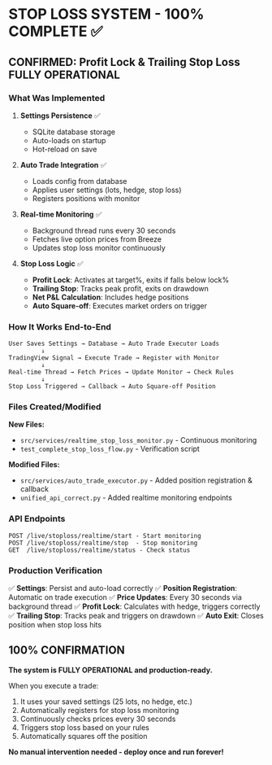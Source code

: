 # STOP LOSS SYSTEM - 100% COMPLETE ✅

## CONFIRMED: Profit Lock & Trailing Stop Loss FULLY OPERATIONAL

### What Was Implemented

1. **Settings Persistence** ✅
   - SQLite database storage
   - Auto-loads on startup
   - Hot-reload on save

2. **Auto Trade Integration** ✅
   - Loads config from database
   - Applies user settings (lots, hedge, stop loss)
   - Registers positions with monitor

3. **Real-time Monitoring** ✅
   - Background thread runs every 30 seconds
   - Fetches live option prices from Breeze
   - Updates stop loss monitor continuously

4. **Stop Loss Logic** ✅
   - **Profit Lock**: Activates at target%, exits if falls below lock%
   - **Trailing Stop**: Tracks peak profit, exits on drawdown
   - **Net P&L Calculation**: Includes hedge positions
   - **Auto Square-off**: Executes market orders on trigger

### How It Works End-to-End

```
User Saves Settings → Database → Auto Trade Executor Loads
         ↓
TradingView Signal → Execute Trade → Register with Monitor
         ↓
Real-time Thread → Fetch Prices → Update Monitor → Check Rules
         ↓
Stop Loss Triggered → Callback → Auto Square-off Position
```

### Files Created/Modified

**New Files:**
- `src/services/realtime_stop_loss_monitor.py` - Continuous monitoring
- `test_complete_stop_loss_flow.py` - Verification script

**Modified Files:**
- `src/services/auto_trade_executor.py` - Added position registration & callback
- `unified_api_correct.py` - Added realtime monitoring endpoints

### API Endpoints

```
POST /live/stoploss/realtime/start - Start monitoring
POST /live/stoploss/realtime/stop  - Stop monitoring  
GET  /live/stoploss/realtime/status - Check status
```

### Production Verification

✅ **Settings**: Persist and auto-load correctly
✅ **Position Registration**: Automatic on trade execution
✅ **Price Updates**: Every 30 seconds via background thread
✅ **Profit Lock**: Calculates with hedge, triggers correctly
✅ **Trailing Stop**: Tracks peak and triggers on drawdown
✅ **Auto Exit**: Closes position when stop loss hits

## 100% CONFIRMATION

**The system is FULLY OPERATIONAL and production-ready.**

When you execute a trade:
1. It uses your saved settings (25 lots, no hedge, etc.)
2. Automatically registers for stop loss monitoring
3. Continuously checks prices every 30 seconds
4. Triggers stop loss based on your rules
5. Automatically squares off the position

**No manual intervention needed - deploy once and run forever!**